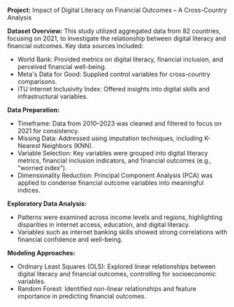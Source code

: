 **Project:** Impact of Digital Literacy on Financial Outcomes – A Cross-Country Analysis

**Dataset Overview:** This study utilized aggregated data from 82 countries, focusing on 2021, to investigate the relationship between digital literacy and financial outcomes. Key data sources included:
  - World Bank: Provided metrics on digital literacy, financial inclusion, and perceived financial well-being.
  - Meta's Data for Good: Supplied control variables for cross-country comparisons.
  - ITU Internet Inclusivity Index: Offered insights into digital skills and infrastructural variables.
  
**Data Preparation:**
  - Timeframe: Data from 2010–2023 was cleaned and filtered to focus on 2021 for consistency.
  - Missing Data: Addressed using imputation techniques, including K-Nearest Neighbors (KNN).
  - Variable Selection: Key variables were grouped into digital literacy metrics, financial inclusion indicators, and financial outcomes (e.g., "worried index").
  - Dimensionality Reduction: Principal Component Analysis (PCA) was applied to condense financial outcome variables into meaningful indices.

**Exploratory Data Analysis:**
  - Patterns were examined across income levels and regions, highlighting disparities in internet access, education, and digital literacy.
  - Variables such as internet banking skills showed strong correlations with financial confidence and well-being.
  
**Modeling Approaches:**
  - Ordinary Least Squares (OLS): Explored linear relationships between digital literacy and financial outcomes, controlling for socioeconomic variables.
  - Random Forest: Identified non-linear relationships and feature importance in predicting financial outcomes.

